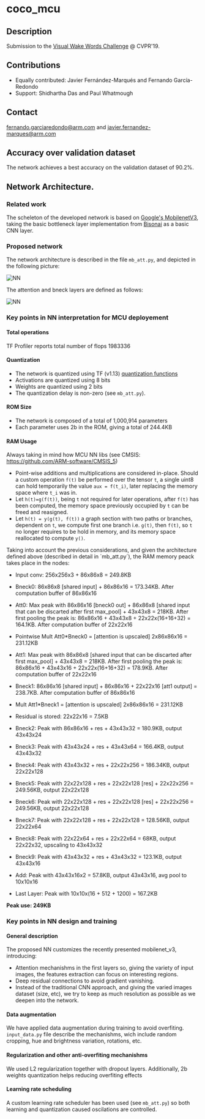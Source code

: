# coco_mcu

## Description
Submission to the [Visual Wake Words Challenge](https://docs.google.com/document/u/2/d/e/2PACX-1vStp3uPhxJB0YTwL4T__Q5xjclmrj6KRs55xtMJrCyi82GoyHDp2X0KdhoYcyjEzKe4v75WBqPObdkP/pub) @ CVPR'19.

## Contributions
* Equally contributed: Javier Fernández-Marqués and Fernando García-Redondo
* Support: Shidhartha Das and Paul Whatmough

## Contact
fernando.garciaredondo@arm.com and javier.fernandez-marques@arm.com

## Accuracy over validation dataset
The network achieves a best accuracy on the validation dataset of 90.2%.

## Network Architecture.
### Related work
The scheleton of the developed network is based on [Google's MobilenetV3](https://arxiv.org/abs/1905.02244), taking the basic bottleneck layer implementation from [Bisonai](https://github.com/Bisonai/mobilenetv3-tensorflow) as a basic CNN layer.

### Proposed network
The network architecture is described in the file `mb_att.py`, and depicted in the following picture:

![NN](https://github.com/fgr1986/arm_coco/blob/master/arm_coco.png)

The attention and bneck layers are defined as follows:

![NN](https://github.com/fgr1986/arm_coco/blob/master/bneck_mobilenet_v3.png)

### Key points in NN interpretation for MCU deployement

#### Total operations
TF Profiler reports total number of flops 1983336

#### Quantization
* The network is quantized using TF (v1.13) [quantization functions](https://github.com/tensorflow/tensorflow/blob/r1.13/tensorflow/contrib/quantize/python/quantize_graph.py)
* Activations are quantized using 8 bits
* Weights are quantized using 2 bits
* The quantization delay is non-zero (see `mb_att.py`).

#### ROM Size
* The network is composed of a total of 1,000,914 parameters
* Each parameter uses 2b in the ROM, giving a total of 244.4KB

#### RAM Usage
Always taking in mind how MCU NN libs (see CMSIS: https://github.com/ARM-software/CMSIS_5)
* Point-wise additions and multiplications are considered in-place. Should a custom operation `f(t)` be performed over the tensor `t`, a single uint8 can hold temporarily the value `aux = f(t_i)`, later replacing the memory space where `t_i` was in.
* Let `h(t)=g(f(t))`, being `t` not required for later operations, after `f(t)` has been computed, the memory space previously occupied by `t` can be freed and reasigned.
* Let `h(t) = y(g(t), f(t))` a graph section with two paths or branches, dependent on `t`, we compute first one branch i.e. `g(t)`, then `f(t)`, so `t` no longer requires to be hold in memory, and its memory space reallocated to compute `y()`.


Taking into account the previous considerations, and given the architecture defined above (described in detail in ´mb_att.py´), the RAM memory peack takes place in the nodes:
* Input conv: 256x256x3 + 86x86x8 = 249.8KB
* Bneck0: 86x86x8 [shared input] + 86x86x16 = 173.34KB. After computation buffer of 86x86x16
* Att0: Max peak with 86x86x16 [bneck0 out] + 86x86x8 [shared input that can be discarted after first max_pool] + 43x43x8 = 218KB. After first pooling the peak is: 86x86x16 + 43x43x8 + 22x22x(16+16+32) = 164.1KB. After computation buffer of 22x22x16
* Pointwise Mult Att0*Bneck0 = [attention is upscaled] 2x86x86x16 = 231.12KB

* Att1: Max peak with 86x86x8 [shared input that can be discarted after first max_pool] + 43x43x8 = 218KB. After first pooling the peak is: 86x86x16 + 43x43x16 + 22x22x(16+16+32) = 178.9KB. After computation buffer of 22x22x16
* Bneck1: 86x86x16 [shared input] + 86x86x16 + 22x22x16 [att1 output] = 238.7KB. After computation buffer of 86x86x16
* Mult Att1*Bneck1 =  [attention is upscaled] 2x86x86x16 = 231.12KB

* Residual is stored: 22x22x16 = 7.5KB

* Bneck2: Peak with 86x86x16 + res + 43x43x32 = 180.9KB, output 43x43x24
* Bneck3: Peak with 43x43x24 + res + 43x43x64 = 166.4KB, output 43x43x32
* Bneck4: Peak with 43x43x32 + res + 22x22x256 = 186.34KB, output 22x22x128
* Bneck5: Peak with 22x22x128 + res + 22x22x128 [res] + 22x22x256 = 249.56KB, output 22x22x128
* Bneck6: Peak with 22x22x128 + res + 22x22x128 [res] + 22x22x256 = 249.56KB, output 22x22x128 
* Bneck7: Peak with 22x22x128 + res + 22x22x128 = 128.56KB, output 22x22x64
* Bneck8: Peak with 22x22x64 + res + 22x22x64 = 68KB, output 22x22x32, upscaling to 43x43x32
* Bneck9: Peak with 43x43x32 + res + 43x43x32 = 123.1KB, output 43x43x16
* Add: Peak with 43x43x16x2 = 57.8KB, output 43x43x16, avg pool to 10x10x16
* Last Layer: Peak with 10x10x(16 + 512 + 1200) = 167.2KB

**Peak use: 249KB**

### Key points in NN design and training
#### General description
The proposed NN customizes the recently presented mobilenet_v3, introducing:
* Attention mechanishms in the first layers so, giving the variety of input images, the features extraction can focus on interesting regions.
* Deep residual connections to avoid gradient vanishing.
* Instead of the traditional CNN approach, and giving the varied images dataset (size, etc), we try to keep as much resolution as possible as we deepen into the network.

#### Data augmentation
We have applied data augmentation during training to avoid overfiting. `input_data.py` file describe the mechanishms, wich include random cropping, hue and brightness variation, rotations, etc.

#### Regularization and other anti-overfiting mechanishms
We used L2 regularization together with dropout layers. Additionally, 2b weights quantization helps reducing overfiting effects

#### Learning rate scheduling
A custom learning rate scheduler has been used (see `mb_att.py`) so both learning and quantization caused oscilations are controlled.

